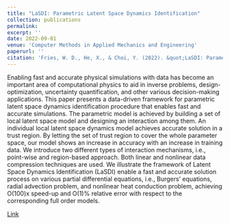 ```yaml
---
title: "LaSDI: Parametric Latent Space Dynamics Identification"
collection: publications
permalink: 
excerpt: ''
date: 2022-09-01
venue: 'Computer Methods in Applied Mechanics and Engineering'
paperurl: ''
citation: 'Fries, W. D., He, X., & Choi, Y. (2022). &quot;LaSDI: Parametric Latent Space Dynamics Identification.&quot; <i>Computer Methods in Applied Mechanics and Engineering</i>. 339, 115436.'
---
```


Enabling fast and accurate physical simulations with data has become an important area of computational physics to aid in inverse problems, design-optimization, uncertainty quantification, and other various decision-making applications. This paper presents a data-driven framework for parametric latent space dynamics identification procedure that enables fast and accurate simulations. The parametric model is achieved by building a set of local latent space model and designing an interaction among them. An individual local latent space dynamics model achieves accurate solution in a trust region. By letting the set of trust region to cover the whole parameter space, our model shows an increase in accuracy with an increase in training data. We introduce two different types of interaction mechanisms, i.e., point-wise and region-based approach. Both linear and nonlinear data compression techniques are used. We illustrate the framework of Latent Space Dynamics Identification (LaSDI) enable a fast and accurate solution process on various partial differential equations, i.e., Burgers’ equations, radial advection problem, and nonlinear heat conduction problem, achieving O(100)x speed-up and O(1)% relative error with respect to the corresponding full order models.

[Link](https://www.sciencedirect.com/science/article/pii/S0045782522004807?casa_token=4U_7DgAznAwAAAAA:3cJFFPQaB-XpEr94T-t8vZrkyTGxVm9zHOt6ruw7v9lbVP-vjtJxa58K-SdLftieJEjkIYXgOjo)
